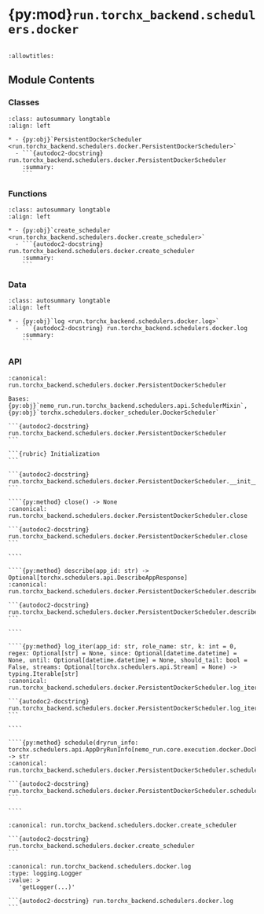 # {py:mod}`run.torchx_backend.schedulers.docker`

```{py:module} run.torchx_backend.schedulers.docker
```

```{autodoc2-docstring} run.torchx_backend.schedulers.docker
:allowtitles:
```

## Module Contents

### Classes

````{list-table}
:class: autosummary longtable
:align: left

* - {py:obj}`PersistentDockerScheduler <run.torchx_backend.schedulers.docker.PersistentDockerScheduler>`
  - ```{autodoc2-docstring} run.torchx_backend.schedulers.docker.PersistentDockerScheduler
    :summary:
    ```
````

### Functions

````{list-table}
:class: autosummary longtable
:align: left

* - {py:obj}`create_scheduler <run.torchx_backend.schedulers.docker.create_scheduler>`
  - ```{autodoc2-docstring} run.torchx_backend.schedulers.docker.create_scheduler
    :summary:
    ```
````

### Data

````{list-table}
:class: autosummary longtable
:align: left

* - {py:obj}`log <run.torchx_backend.schedulers.docker.log>`
  - ```{autodoc2-docstring} run.torchx_backend.schedulers.docker.log
    :summary:
    ```
````

### API

`````{py:class} PersistentDockerScheduler(session_name: str)
:canonical: run.torchx_backend.schedulers.docker.PersistentDockerScheduler

Bases: {py:obj}`nemo_run.run.torchx_backend.schedulers.api.SchedulerMixin`, {py:obj}`torchx.schedulers.docker_scheduler.DockerScheduler`

```{autodoc2-docstring} run.torchx_backend.schedulers.docker.PersistentDockerScheduler
```

```{rubric} Initialization
```

```{autodoc2-docstring} run.torchx_backend.schedulers.docker.PersistentDockerScheduler.__init__
```

````{py:method} close() -> None
:canonical: run.torchx_backend.schedulers.docker.PersistentDockerScheduler.close

```{autodoc2-docstring} run.torchx_backend.schedulers.docker.PersistentDockerScheduler.close
```

````

````{py:method} describe(app_id: str) -> Optional[torchx.schedulers.api.DescribeAppResponse]
:canonical: run.torchx_backend.schedulers.docker.PersistentDockerScheduler.describe

```{autodoc2-docstring} run.torchx_backend.schedulers.docker.PersistentDockerScheduler.describe
```

````

````{py:method} log_iter(app_id: str, role_name: str, k: int = 0, regex: Optional[str] = None, since: Optional[datetime.datetime] = None, until: Optional[datetime.datetime] = None, should_tail: bool = False, streams: Optional[torchx.schedulers.api.Stream] = None) -> typing.Iterable[str]
:canonical: run.torchx_backend.schedulers.docker.PersistentDockerScheduler.log_iter

```{autodoc2-docstring} run.torchx_backend.schedulers.docker.PersistentDockerScheduler.log_iter
```

````

````{py:method} schedule(dryrun_info: torchx.schedulers.api.AppDryRunInfo[nemo_run.core.execution.docker.DockerJobRequest]) -> str
:canonical: run.torchx_backend.schedulers.docker.PersistentDockerScheduler.schedule

```{autodoc2-docstring} run.torchx_backend.schedulers.docker.PersistentDockerScheduler.schedule
```

````

`````

````{py:function} create_scheduler(session_name: str, **kwargs: Any) -> run.torchx_backend.schedulers.docker.PersistentDockerScheduler
:canonical: run.torchx_backend.schedulers.docker.create_scheduler

```{autodoc2-docstring} run.torchx_backend.schedulers.docker.create_scheduler
```
````

````{py:data} log
:canonical: run.torchx_backend.schedulers.docker.log
:type: logging.Logger
:value: >
   'getLogger(...)'

```{autodoc2-docstring} run.torchx_backend.schedulers.docker.log
```

````
